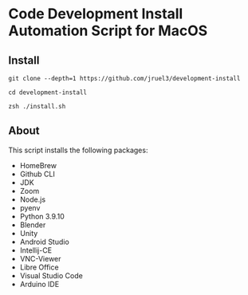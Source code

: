 # Code Development Install Automation Script for MacOS

## Install 
`git clone --depth=1 https://github.com/jruel3/development-install`

`cd development-install`

`zsh ./install.sh`

## About

This script installs the following packages:

 - HomeBrew
 - Github CLI
 - JDK
 - Zoom
 - Node.js
 - pyenv
 - Python 3.9.10
 - Blender
 - Unity
 - Android Studio
 - Intellij-CE
 - VNC-Viewer
 - Libre Office
 - Visual Studio Code
 - Arduino IDE

